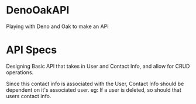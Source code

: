 # DenoOakAPI
Playing with Deno and Oak to make an API

# API Specs
Designing Basic API that takes in User and Contact Info, and allow for CRUD operations.

Since this contact info is associated with the User, Contact Info should be dependent on it's associated user.
eg: If a user is deleted, so should that users contact info.
